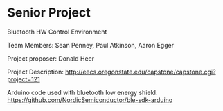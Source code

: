 Senior Project
==============

Bluetooth HW Control Environment

Team Members:
Sean Penney,
Paul Atkinson,
Aaron Egger

Project proposer:
Donald Heer

Project Description:
http://eecs.oregonstate.edu/capstone/capstone.cgi?project=121

Arduino code used with bluetooth low energy shield:
https://github.com/NordicSemiconductor/ble-sdk-arduino

